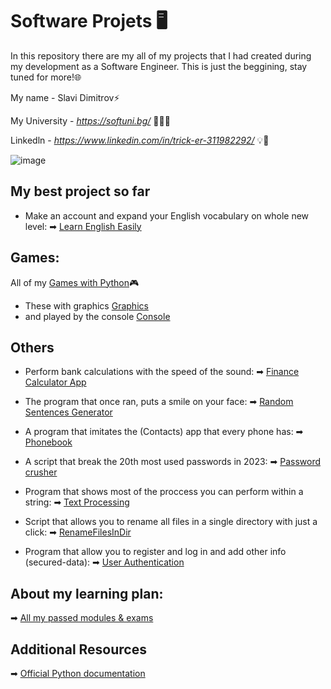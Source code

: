 # Software Projets 🖥️
In this repository there are my all of my projects that I had created during my development as a Software Engineer.
This is just the beggining, stay tuned for more!🌐

My name - Slavi Dimitrov⚡

My University - *https://softuni.bg/* 🧑🏻‍🎓

Linkedln - *https://www.linkedin.com/in/trick-er-311982292/* 💡🧠

![image](https://user-images.githubusercontent.com/68993494/185683680-bcfefe65-88fb-4192-b0b2-ff9130c39487.png)

## My best project so far
* Make an account and expand your English vocabulary on whole new level:
➡ [Learn English Easily](https://github.com/sldimitrov/english_learning_system)

## Games:
All of my [Games with Python](https://github.com/sldimitrov/Projects/tree/main/GamesWithPython)🎮
* These with graphics [Graphics](https://github.com/sldimitrov/Projects/tree/main/GamesWithPython)
* and played by the console [Console](https://github.com/sldimitrov/Projects/tree/main/GamesWithPython)

## Others
* Perform bank calculations with the speed of the sound:
➡ [Finance Calculator App](https://github.com/sldimitrov/Projects/tree/main/FinanceCalculatorApp)

* The program that once ran, puts a smile on your face:
➡ [Random Sentences Generator]()

* A program that imitates the (Contacts) app that every phone has:
➡ [Phonebook]()

* A script that break the 20th most used passwords in 2023:
➡ [Password crusher]()

* Program that shows most of the proccess you can perform within a string:
➡ [Text Processing]()

* Script that allows you to rename all files in a single directory with just a click:
➡ [RenameFilesInDir]()

* Program that allow you to register and log in and add other info (secured-data):
➡ [User Authentication]()

## About my learning plan:
➡ [All my passed modules & exams](https://github.com/sldimitrov/SoftUniCourse/tree/main)

## Additional Resources

➡ [Official Python documentation](https://docs.python.org/3/)

